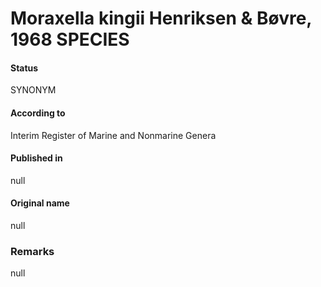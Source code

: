 # Moraxella kingii Henriksen & Bøvre, 1968 SPECIES

#### Status
SYNONYM

#### According to
Interim Register of Marine and Nonmarine Genera

#### Published in
null

#### Original name
null

### Remarks
null